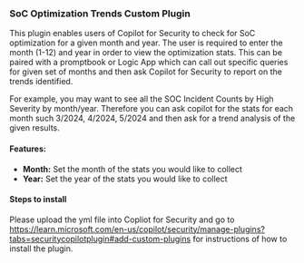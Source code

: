 ### SoC Optimization Trends Custom Plugin

This plugin enables users of Copilot for Security to check for SoC optimization for a given month and year. The user is required to enter the month (1-12) and year in order to view the optimization stats. This can be paired with a promptbook or Logic App which can call out specific queries for given set of months and then ask Copilot for Security to report on the trends identified.

For example, you may want to see all the SOC Incident Counts by High Severity by month/year. Therefore you can ask copilot for the stats for each month such 3/2024, 4/2024, 5/2024 and then ask for a trend analysis of the given results.

#### Features:

- **Month:** Set the month of the stats you would like to collect
- **Year:** Set the year of the stats you would like to collect

#### Steps to install

Please upload the yml file into Copliot for Security and go to https://learn.microsoft.com/en-us/copilot/security/manage-plugins?tabs=securitycopilotplugin#add-custom-plugins for instructions of how to install the plugin.
